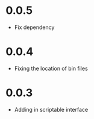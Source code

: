 # 0.0.5
- Fix dependency

# 0.0.4
- Fixing the location of bin files

# 0.0.3
- Adding in scriptable interface
